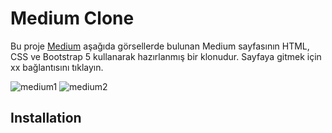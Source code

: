 # Medium Clone

Bu proje [Medium](https://kodluyoruz.org) aşağıda görsellerde bulunan Medium sayfasının HTML, CSS ve Bootstrap 5 kullanarak hazırlanmış bir klonudur. Sayfaya gitmek için xx bağlantısını tıklayın.

![medium1](https://i.ibb.co/jWcGwrq/medium1.jpg)
![medium2](https://i.ibb.co/H7cwMbR/medium2.jpg)
## Installation